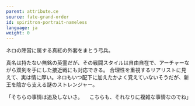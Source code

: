 ```yaml
---
parent: attribute.ce
source: fate-grand-order
id: spiritron-portrait-nameless
language: ja
weight: 0
---
```


ネロの陣営に属する真紅の外套をまとう弓兵。

真名は持たない無銘の英霊だが、その戦闘スタイルは自由自在で、アーチャーながら双剣を手にした接近戦にも対応できる。
合理性を重視するリアリストに見えて、実は情に厚い。ネロもいつ配下に加えたかよく覚えていないそうだが、新王を陰から支える謎のストレンジャー。

「そちらの事情は追及しないさ。
　こちらも、それなりに複雑な事情なのでね」
